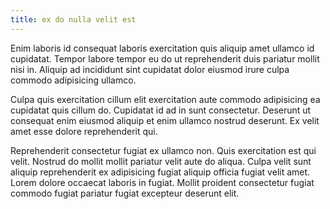 ```yaml
---
title: ex do nulla velit est
---
```


Enim laboris id consequat laboris exercitation quis aliquip amet ullamco id cupidatat. Tempor labore tempor eu do ut reprehenderit duis pariatur mollit nisi in. Aliquip ad incididunt sint cupidatat dolor eiusmod irure culpa commodo adipisicing ullamco.

Culpa quis exercitation cillum elit exercitation aute commodo adipisicing ea cupidatat quis cillum do. Cupidatat id ad in sunt consectetur. Deserunt ut consequat enim eiusmod aliquip et enim ullamco nostrud deserunt. Ex velit amet esse dolore reprehenderit qui.

Reprehenderit consectetur fugiat ex ullamco non. Quis exercitation est qui velit. Nostrud do mollit mollit pariatur velit aute do aliqua. Culpa velit sunt aliquip reprehenderit ex adipisicing fugiat aliquip officia fugiat velit amet. Lorem dolore occaecat laboris in fugiat. Mollit proident consectetur fugiat commodo fugiat pariatur fugiat excepteur deserunt elit.